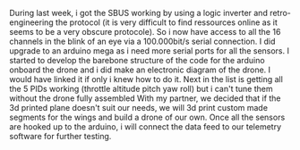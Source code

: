 During last week, i got the SBUS working by using a logic inverter and retro-engineering the protocol (it is very difficult to find ressources online as it seems to be a very
obscure protocole). So i now have access to all the 16 channels in the blink of an eye via a 100.000bit/s serial connection. 
I did upgrade to an arduino mega as i need more serial ports for all the sensors.
I started to develop the barebone structure of the code for the arduino onboard the drone and i did make an electronic diagram of the drone. I would have linked it if
only i knew how to do it. 
Next in the list is getting all the 5 PIDs working (throttle altitude pitch yaw roll) but i can't tune them without the drone fully assembled
With my partner, we decided that if the 3d printed plane doesn't suit our needs, we will 3d print custom made segments for the wings and build a drone of our own.
Once all the sensors are hooked up to the arduino, i will connect the data feed to our telemetry software for further testing.
